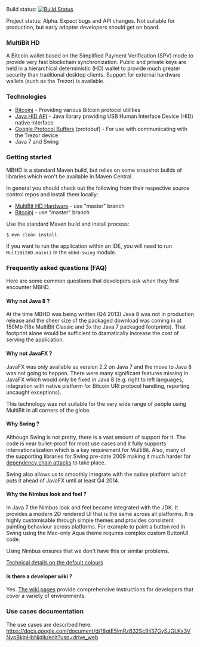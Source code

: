 Build status: [![Build Status](https://travis-ci.org/bitcoin-solutions/multibit-hd.png?branch=master)](https://travis-ci.org/bitcoin-solutions/multibit-hd)

Project status: Alpha. Expect bugs and API changes. Not suitable for production, but early adopter developers should get on board.

### MultiBit HD

A Bitcoin wallet based on the Simplified Payment Verification (SPV) mode to provide very fast blockchain synchronization.
Public and private keys are held in a hierarchical deterministic (HD) wallet to provide much greater security than traditional
desktop clients. Support for external hardware wallets (such as the Trezor) is available.

### Technologies

* [Bitcoinj](https://code.google.com/p/bitcoinj/) - Providing various Bitcoin protocol utilities
* [Java HID API](https://code.google.com/p/javahidapi/) - Java library providing USB Human Interface Device (HID) native interface
* [Google Protocol Buffers](https://code.google.com/p/protobuf/) (protobuf) - For use with communicating with the Trezor device
* Java 7 and Swing

### Getting started

MBHD is a standard Maven build, but relies on some snapshot builds of libraries which won't be available in Maven Central.

In general you should check out the following from their respective source control repos and install them locally:

 * [MultiBit HD Hardware](https://github.com/bitcoin-solutions/mbhd-hardware) - use "master" branch
 * [Bitcoinj](https://code.google.com/p/bitcoinj/) - use "master" branch

Use the standard Maven build and install process:

```
$ mvn clean install
```

If you want to run the application within an IDE, you will need to run `MultiBitHD.main()` in the `mbhd-swing` module.

### Frequently asked questions (FAQ)

Here are some common questions that developers ask when they first encounter MBHD.

#### Why not Java 8 ?

At the time MBHD was being written (Q4 2013) Java 8 was not in production release and the sheer size of the packaged download
was coming in at 150Mb (18x MultiBit Classic and 3x the Java 7 packaged footprints). That footprint alone would be sufficient
to dramatically increase the cost of serving the application.

#### Why not JavaFX ?

JavaFX was only available as version 2.2 on Java 7 and the move to Java 8 was not going to happen. There were many significant
features missing in JavaFX which would only be fixed in Java 8 (e.g. right to left languages, integration with native platform
for Bitcoin URI protocol handling, reporting uncaught exceptions).

This technology was not suitable for the very wide range of people using MultiBit in all corners of the globe.

#### Why Swing ?

Although Swing is not pretty, there is a vast amount of support for it. The code is near bullet-proof for most use cases and it
fully supports internationalization which is a key requirement for MultiBit. Also, many of the supporting libraries for Swing
pre-date 2009 making it much harder for [dependency chain attacks](http://gary-rowe.com/agilestack/2013/07/03/preventing-dependency-chain-attacks-in-maven/) to take place.

Swing also allows us to smoothly integrate with the native platform which puts it ahead of JavaFX until at least Q4 2014.

#### Why the Nimbus look and feel ?

In Java 7 the Nimbus look and feel became integrated with the JDK. It provides a modern 2D rendered UI that is the same across
all platforms. It is highly customisable through simple themes and provides consistent painting behaviour across platforms. For
example to paint a button red in Swing using the Mac-only Aqua theme requires complex custom ButtonUI code.

Using Nimbus ensures that we don't have this or similar problems.

[Technical details on the default colours](http://docs.oracle.com/javase/tutorial/uiswing/lookandfeel/_nimbusDefaults.html#primary)

#### Is there a developer wiki ?

Yes. [The wiki pages](https://github.com/bitcoin-solutions/multibit-hd/wiki/_pages) provide comprehensive instructions for
developers that cover a variety of environments.

### Use cases documentation

The use cases are described here:
https://docs.google.com/document/d/18qtE5lmRzB32Sc9Ii37GySJGLKx3VNypBkjnHbNjdik/edit?usp=drive_web
